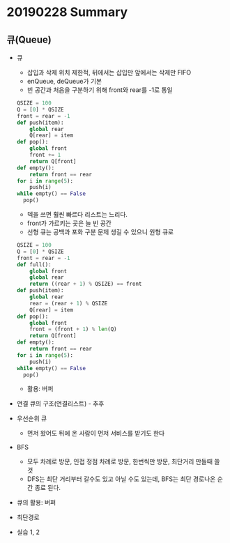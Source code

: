 # 20190228 Summary

## 큐(Queue)

* 큐

  * 삽입과 삭제 위치 제한적, 뒤에서는 삽입만 앞에서는 삭제만 FIFO
  * enQueue, deQueue가 기본
  * 빈 공간과 처음을 구분하기 위해 front와 rear를 -1로 통일

  ```python
  QSIZE = 100
  Q = [0] * QSIZE
  front = rear = -1
  def push(item):
      global rear
      Q[rear] = item
  def pop():
      global front
      front += 1
      return Q[front]
  def empty():
      return front == rear
  for i in range(5):
      push(i)
  while empty() == False
  	pop()
  ```

  * 덱을 쓰면 훨씬 빠르다 리스트는 느리다.
  * front가 가르키는 곳은 늘 빈 공간
  * 선형 큐는 공백과 포화 구분 문제 생길 수 있으니 원형 큐로

  ```python
  QSIZE = 100
  Q = [0] * QSIZE
  front = rear = -1
  def full():
      global front
      global rear
      return ((rear + 1) % QSIZE) == front
  def push(item):
      global rear
      rear = (rear + 1) % QSIZE
      Q[rear] = item
  def pop():
      global front
      front = (front + 1) % len(Q)
      return Q[front]
  def empty():
      return front == rear
  for i in range(5):
      push(i)
  while empty() == False
  	pop()
  ```

  * 활용: 버퍼

* 연결 큐의 구조(연결리스트) - 추후 

* 우선순위 큐

  * 먼저 왔어도 뒤에 온 사람이 먼저 서비스를 받기도 한다

* BFS

  * 모두 차례로 방문, 인접 정점 차례로 방문, 한번씩만 방문, 최단거리 만들때 쓸 것
  * DFS는 최단 거리부터 갈수도 있고 아닐 수도 있는데, BFS는 최단 경로나온 순간 종료 된다.

* 큐의 활용: 버퍼

* 최단경로

* 실습 1, 2